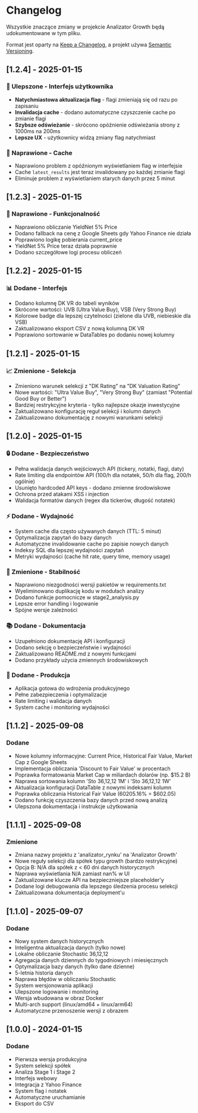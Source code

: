 # Changelog

Wszystkie znaczące zmiany w projekcie Analizator Growth będą udokumentowane w tym pliku.

Format jest oparty na [Keep a Changelog](https://keepachangelog.com/en/1.0.0/),
a projekt używa [Semantic Versioning](https://semver.org/spec/v2.0.0.html).

## [1.2.4] - 2025-01-15

### 🚀 Ulepszone - Interfejs użytkownika
- **Natychmiastowa aktualizacja flag** - flagi zmieniają się od razu po zapisaniu
- **Invalidacja cache** - dodano automatyczne czyszczenie cache po zmianie flagi
- **Szybsze odświeżanie** - skrócono opóźnienie odświeżania strony z 1000ms na 200ms
- **Lepsze UX** - użytkownicy widzą zmiany flag natychmiast

### 🔧 Naprawione - Cache
- Naprawiono problem z opóźnionym wyświetlaniem flag w interfejsie
- Cache `latest_results` jest teraz invalidowany po każdej zmianie flagi
- Eliminuje problem z wyświetlaniem starych danych przez 5 minut

## [1.2.3] - 2025-01-15

### 🔧 Naprawione - Funkcjonalność
- Naprawiono obliczanie YieldNet 5% Price
- Dodano fallback na cenę z Google Sheets gdy Yahoo Finance nie działa
- Poprawiono logikę pobierania current_price
- YieldNet 5% Price teraz działa poprawnie
- Dodano szczegółowe logi procesu obliczeń

## [1.2.2] - 2025-01-15

### 📊 Dodane - Interfejs
- Dodano kolumnę DK VR do tabeli wyników
- Skrócone wartości: UVB (Ultra Value Buy), VSB (Very Strong Buy)
- Kolorowe badge dla lepszej czytelności (zielone dla UVB, niebieskie dla VSB)
- Zaktualizowano eksport CSV z nową kolumną DK VR
- Poprawiono sortowanie w DataTables po dodaniu nowej kolumny

## [1.2.1] - 2025-01-15

### 📈 Zmienione - Selekcja
- Zmieniono warunek selekcji z "DK Rating" na "DK Valuation Rating"
- Nowe wartości: "Ultra Value Buy", "Very Strong Buy" (zamiast "Potential Good Buy or Better")
- Bardziej restrykcyjne kryteria - tylko najlepsze okazje inwestycyjne
- Zaktualizowano konfigurację reguł selekcji i kolumn danych
- Zaktualizowano dokumentację z nowymi warunkami selekcji

## [1.2.0] - 2025-01-15

### 🔒 Dodane - Bezpieczeństwo
- Pełna walidacja danych wejściowych API (tickery, notatki, flagi, daty)
- Rate limiting dla endpointów API (100/h dla notatek, 50/h dla flag, 200/h ogólnie)
- Usunięto hardcoded API keys - dodano zmienne środowiskowe
- Ochrona przed atakami XSS i injection
- Walidacja formatów danych (regex dla tickerów, długość notatek)

### ⚡ Dodane - Wydajność
- System cache dla często używanych danych (TTL: 5 minut)
- Optymalizacja zapytań do bazy danych
- Automatyczne invalidowanie cache po zapisie nowych danych
- Indeksy SQL dla lepszej wydajności zapytań
- Metryki wydajności (cache hit rate, query time, memory usage)

### 🔧 Zmienione - Stabilność
- Naprawiono niezgodności wersji pakietów w requirements.txt
- Wyeliminowano duplikację kodu w modułach analizy
- Dodano funkcje pomocnicze w stage2_analysis.py
- Lepsze error handling i logowanie
- Spójne wersje zależności

### 📚 Dodane - Dokumentacja
- Uzupełniono dokumentację API i konfiguracji
- Dodano sekcję o bezpieczeństwie i wydajności
- Zaktualizowano README.md z nowymi funkcjami
- Dodano przykłady użycia zmiennych środowiskowych

### 🚀 Dodane - Produkcja
- Aplikacja gotowa do wdrożenia produkcyjnego
- Pełne zabezpieczenia i optymalizacje
- Rate limiting i walidacja danych
- System cache i monitoring wydajności

## [1.1.2] - 2025-09-08

### Dodane
- Nowe kolumny informacyjne: Current Price, Historical Fair Value, Market Cap z Google Sheets
- Implementacja obliczania 'Discount to Fair Value' w procentach
- Poprawka formatowania Market Cap w miliardach dolarów (np. $15.2 B)
- Naprawa sortowania kolumn 'Sto 36,12,12 1M' i 'Sto 36,12,12 1W'
- Aktualizacja konfiguracji DataTable z nowymi indeksami kolumn
- Poprawka obliczania Historical Fair Value (60205.16% = $602.05)
- Dodano funkcję czyszczenia bazy danych przed nową analizą
- Ulepszona dokumentacja i instrukcje użytkowania

## [1.1.1] - 2025-09-08

### Zmienione
- Zmiana nazwy projektu z 'analizator_rynku' na 'Analizator Growth'
- Nowe reguły selekcji dla spółek typu growth (bardzo restrykcyjne)
- Opcja B: N/A dla spółek z < 60 dni danych historycznych
- Naprawa wyświetlania N/A zamiast nan% w UI
- Zaktualizowane klucze API na bezpieczniejsze placeholder'y
- Dodane logi debugowania dla lepszego śledzenia procesu selekcji
- Zaktualizowana dokumentacja deployment'u

## [1.1.0] - 2025-09-07

### Dodane
- Nowy system danych historycznych
- Inteligentna aktualizacja danych (tylko nowe)
- Lokalne obliczanie Stochastic 36,12,12
- Agregacja danych dziennych do tygodniowych i miesięcznych
- Optymalizacja bazy danych (tylko dane dzienne)
- 5-letnia historia danych
- Naprawa błędów w obliczaniu Stochastic
- System wersjonowania aplikacji
- Ulepszone logowanie i monitoring
- Wersja wbudowana w obraz Docker
- Multi-arch support (linux/amd64 + linux/arm64)
- Automatyczne przenoszenie wersji z obrazem

## [1.0.0] - 2024-01-15

### Dodane
- Pierwsza wersja produkcyjna
- System selekcji spółek
- Analiza Stage 1 i Stage 2
- Interfejs webowy
- Integracja z Yahoo Finance
- System flag i notatek
- Automatyczne uruchamianie
- Eksport do CSV
